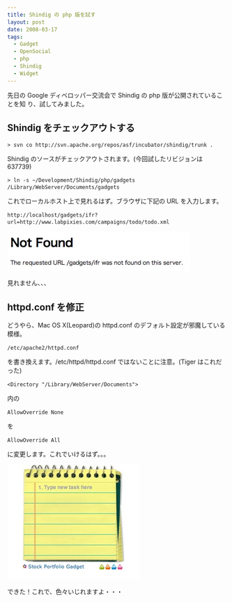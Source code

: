 ```yaml
---
title: Shindig の php 版を試す
layout: post
date: 2008-03-17
tags:
  - Gadget
  - OpenSocial
  - php
  - Shindig
  - Widget
---
```


先日の Google ディベロッパー交流会で Shindig の php 版が公開されていることを知
り、試してみました。

## Shindig をチェックアウトする

```
> svn co http://svn.apache.org/repos/asf/incubator/shindig/trunk .
```

Shindig のソースがチェックアウトされます。(今回試したリビジョンは 637739)

```
> ln -s ~/Development/Shindig/php/gadgets /Library/WebServer/Documents/gadgets
```

これでローカルホスト上で見れるはず。ブラウザに下記の URL を入力します。

```
http://localhost/gadgets/ifr?url=http://www.labpixies.com/campaigns/todo/todo.xml
```

[![NotFound](/images/2008/03/notfound.jpg)](/images/2008/03/notfound.jpg)

見れません、、、

## httpd.conf を修正

どうやら、Mac OS X(Leopard)の httpd.conf のデフォルト設定が邪魔している模様。

```
/etc/apache2/httpd.conf
```

を書き換えます。/etc/httpd/httpd.conf ではないことに注意。(Tiger はこれだった)

```
<Directory "/Library/WebServer/Documents"> 
```

内の

```
AllowOverride None
```

を

```
AllowOverride All
```

に変更します。これでいけるはず。。。

[![ToDoGadget](/images/2008/03/todogadget.jpg)](/images/2008/03/todogadget.jpg)

できた！これで、色々いじれますよ・・・
